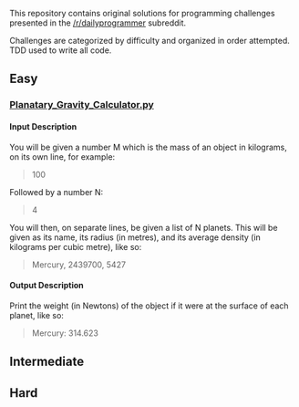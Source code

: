 This repository contains original solutions for programming challenges presented in the [/r/dailyprogrammer](http://www.reddit.com/r/dailyprogrammer/) subreddit.

Challenges are categorized by difficulty and organized in order attempted. TDD used to write all code.

## Easy
### [Planatary_Gravity_Calculator.py](http://www.reddit.com/r/dailyprogrammer/comments/284mep/6142014_challenge_166b_easy_planetary_gravity/)
#### Input Description

You will be given a number M which is the mass of an object in kilograms, on its own line, for example:
> 100

Followed by a number N:

> 4

You will then, on separate lines, be given a list of N planets. This will be given as its name, its radius (in metres), and its average density (in kilograms per cubic metre), like so:

> Mercury, 2439700, 5427

#### Output Description

Print the weight (in Newtons) of the object if it were at the surface of each planet, like so:

> Mercury: 314.623

## Intermediate

## Hard
